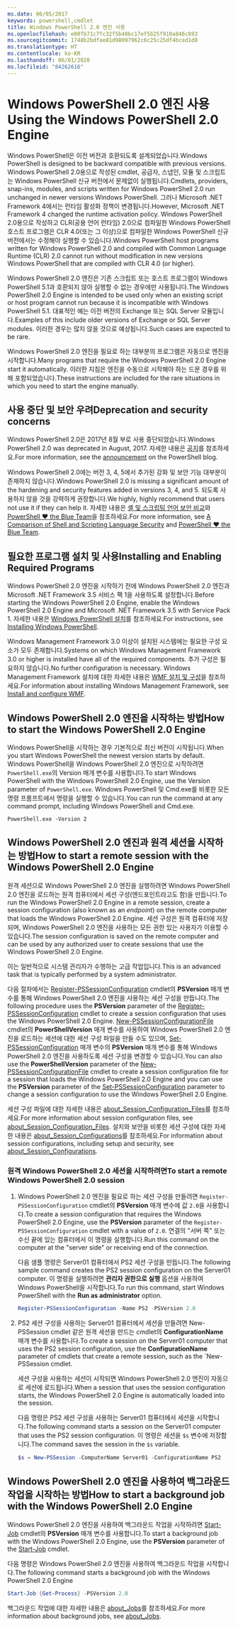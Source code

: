 ```yaml
---
ms.date: 06/05/2017
keywords: powershell,cmdlet
title: Windows PowerShell 2.0 엔진 사용
ms.openlocfilehash: e00fb71c7fc32f5b48bc17ef5b25f910a846c893
ms.sourcegitcommit: 1748b2bdfae81d98097962c6c25c25df4bced1d8
ms.translationtype: HT
ms.contentlocale: ko-KR
ms.lasthandoff: 06/01/2020
ms.locfileid: "84262616"
---
```

# <a name="using-the-windows-powershell-20-engine"></a><span data-ttu-id="ed987-103">Windows PowerShell 2.0 엔진 사용</span><span class="sxs-lookup"><span data-stu-id="ed987-103">Using the Windows PowerShell 2.0 Engine</span></span>

<span data-ttu-id="ed987-104">Windows PowerShell은 이전 버전과 호환되도록 설계되었습니다.</span><span class="sxs-lookup"><span data-stu-id="ed987-104">Windows PowerShell is designed to be backward compatible with previous versions.</span></span> <span data-ttu-id="ed987-105">Windows PowerShell 2.0용으로 작성된 cmdlet, 공급자, 스냅인, 모듈 및 스크립트는 Windows PowerShell 신규 버전에서 문제없이 실행됩니다.</span><span class="sxs-lookup"><span data-stu-id="ed987-105">Cmdlets, providers, snap-ins, modules, and scripts written for Windows PowerShell 2.0 run unchanged in newer versions Windows PowerShell.</span></span> <span data-ttu-id="ed987-106">그러나 Microsoft .NET Framework 4에서는 런타임 활성화 정책이 변경됩니다.</span><span class="sxs-lookup"><span data-stu-id="ed987-106">However, Microsoft .NET Framework 4 changed the runtime activation policy.</span></span>
<span data-ttu-id="ed987-107">Windows PowerShell 2.0용으로 작성하고 CLR(공용 언어 런타임) 2.0으로 컴파일한 Windows PowerShell 호스트 프로그램은 CLR 4.0(또는 그 이상)으로 컴파일한 Windows PowerShell 신규 버전에서는 수정해야 실행할 수 있습니다.</span><span class="sxs-lookup"><span data-stu-id="ed987-107">Windows PowerShell host programs written for Windows PowerShell 2.0 and compiled with Common Language Runtime (CLR) 2.0 cannot run without modification in new versions Windows PowerShell that are compiled with CLR 4.0 (or higher).</span></span>

<span data-ttu-id="ed987-108">Windows PowerShell 2.0 엔진은 기존 스크립트 또는 호스트 프로그램이 Windows PowerShell 5.1과 호환되지 않아 실행할 수 없는 경우에만 사용됩니다.</span><span class="sxs-lookup"><span data-stu-id="ed987-108">The Windows PowerShell 2.0 Engine is intended to be used only when an existing script or host program cannot run because it is incompatible with Windows PowerShell 5.1.</span></span> <span data-ttu-id="ed987-109">대표적인 예는 이전 버전의 Exchange 또는 SQL Server 모듈입니다.</span><span class="sxs-lookup"><span data-stu-id="ed987-109">Examples of this include older versions of Exchange or SQL Server modules.</span></span> <span data-ttu-id="ed987-110">이러한 경우는 많지 않을 것으로 예상됩니다.</span><span class="sxs-lookup"><span data-stu-id="ed987-110">Such cases are expected to be rare.</span></span>

<span data-ttu-id="ed987-111">Windows PowerShell 2.0 엔진을 필요로 하는 대부분의 프로그램은 자동으로 엔진을 시작합니다.</span><span class="sxs-lookup"><span data-stu-id="ed987-111">Many programs that require the Windows PowerShell 2.0 Engine start it automatically.</span></span> <span data-ttu-id="ed987-112">이러한 지침은 엔진을 수동으로 시작해야 하는 드문 경우를 위해 포함되었습니다.</span><span class="sxs-lookup"><span data-stu-id="ed987-112">These instructions are included for the rare situations in which you need to start the engine manually.</span></span>

## <a name="deprecation-and-security-concerns"></a><span data-ttu-id="ed987-113">사용 중단 및 보안 우려</span><span class="sxs-lookup"><span data-stu-id="ed987-113">Deprecation and security concerns</span></span>

<span data-ttu-id="ed987-114">Windows PowerShell 2.0은 2017년 8월 부로 사용 중단되었습니다.</span><span class="sxs-lookup"><span data-stu-id="ed987-114">Windows PowerShell 2.0 was deprecated in August, 2017.</span></span> <span data-ttu-id="ed987-115">자세한 내용은 [공지][]를 참조하세요.</span><span class="sxs-lookup"><span data-stu-id="ed987-115">For more information, see the [announcement][] on the PowerShell blog.</span></span>

<span data-ttu-id="ed987-116">Windows PowerShell 2.0에는 버전 3, 4, 5에서 추가된 강화 및 보안 기능 대부분이 존재하지 않습니다.</span><span class="sxs-lookup"><span data-stu-id="ed987-116">Windows PowerShell 2.0 is missing a significant amount of the hardening and security features added in versions 3, 4, and 5.</span></span> <span data-ttu-id="ed987-117">되도록 사용하지 않을 것을 강력하게 권장합니다.</span><span class="sxs-lookup"><span data-stu-id="ed987-117">We highly, highly recommend that users not use it if they can help it.</span></span> <span data-ttu-id="ed987-118">자세한 내용은 [셸 및 스크립팅 언어 보안 비교][]와 [PowerShell ♥ the Blue Team][blueteam]을 참조하세요.</span><span class="sxs-lookup"><span data-stu-id="ed987-118">For more information, see [A Comparison of Shell and Scripting Language Security][] and [PowerShell ♥ the Blue Team][blueteam].</span></span>

## <a name="installing-and-enabling-required-programs"></a><span data-ttu-id="ed987-119">필요한 프로그램 설치 및 사용</span><span class="sxs-lookup"><span data-stu-id="ed987-119">Installing and Enabling Required Programs</span></span>

<span data-ttu-id="ed987-120">Windows PowerShell 2.0 엔진을 시작하기 전에 Windows PowerShell 2.0 엔진과 Microsoft .NET Framework 3.5 서비스 팩 1을 사용하도록 설정합니다.</span><span class="sxs-lookup"><span data-stu-id="ed987-120">Before starting the Windows PowerShell 2.0 Engine, enable the Windows PowerShell 2.0 Engine and Microsoft .NET Framework 3.5 with Service Pack 1.</span></span> <span data-ttu-id="ed987-121">자세한 내용은 [Windows PowerShell 설치][]를 참조하세요.</span><span class="sxs-lookup"><span data-stu-id="ed987-121">For instructions, see [Installing Windows PowerShell][].</span></span>

<span data-ttu-id="ed987-122">Windows Management Framework 3.0 이상이 설치된 시스템에는 필요한 구성 요소가 모두 존재합니다.</span><span class="sxs-lookup"><span data-stu-id="ed987-122">Systems on which Windows Management Framework 3.0 or higher is installed have all of the required components.</span></span> <span data-ttu-id="ed987-123">추가 구성은 필요하지 않습니다.</span><span class="sxs-lookup"><span data-stu-id="ed987-123">No further configuration is necessary.</span></span> <span data-ttu-id="ed987-124">Windows Management Framework 설치에 대한 자세한 내용은 [WMF 설치 및 구성][]을 참조하세요.</span><span class="sxs-lookup"><span data-stu-id="ed987-124">For information about installing Windows Management Framework, see [Install and configure WMF][].</span></span>

## <a name="how-to-start-the-windows-powershell-20-engine"></a><span data-ttu-id="ed987-125">Windows PowerShell 2.0 엔진을 시작하는 방법</span><span class="sxs-lookup"><span data-stu-id="ed987-125">How to start the Windows PowerShell 2.0 Engine</span></span>

<span data-ttu-id="ed987-126">Windows PowerShell을 시작하는 경우 기본적으로 최신 버전이 시작됩니다.</span><span class="sxs-lookup"><span data-stu-id="ed987-126">When you start Windows PowerShell the newest version starts by default.</span></span> <span data-ttu-id="ed987-127">Windows PowerShell을 Windows PowerShell 2.0 엔진으로 시작하려면 `PowerShell.exe`의 Version 매개 변수를 사용합니다.</span><span class="sxs-lookup"><span data-stu-id="ed987-127">To start Windows PowerShell with the Windows PowerShell 2.0 Engine, use the Version parameter of `PowerShell.exe`.</span></span> <span data-ttu-id="ed987-128">Windows PowerShell 및 Cmd.exe를 비롯한 모든 명령 프롬프트에서 명령을 실행할 수 있습니다.</span><span class="sxs-lookup"><span data-stu-id="ed987-128">You can run the command at any command prompt, including Windows PowerShell and Cmd.exe.</span></span>

```
PowerShell.exe -Version 2
```

## <a name="how-to-start-a-remote-session-with-the-windows-powershell-20-engine"></a><span data-ttu-id="ed987-129">Windows PowerShell 2.0 엔진과 원격 세션을 시작하는 방법</span><span class="sxs-lookup"><span data-stu-id="ed987-129">How to start a remote session with the Windows PowerShell 2.0 Engine</span></span>

<span data-ttu-id="ed987-130">원격 세션으로 Windows PowerShell 2.0 엔진을 실행하려면 Windows PowerShell 2.0 엔진을 로드하는 원격 컴퓨터에서 세션 구성(엔드포인트라고도 함)을 만듭니다.</span><span class="sxs-lookup"><span data-stu-id="ed987-130">To run the Windows PowerShell 2.0 Engine in a remote session, create a session configuration (also known as an _endpoint_) on the remote computer that loads the Windows PowerShell 2.0 Engine.</span></span> <span data-ttu-id="ed987-131">세션 구성은 원격 컴퓨터에 저장되며, Windows PowerShell 2.0 엔진을 사용하는 모든 권한 있는 사용자가 이용할 수 있습니다.</span><span class="sxs-lookup"><span data-stu-id="ed987-131">The session configuration is saved on the remote computer and can be used by any authorized user to create sessions that use the Windows PowerShell 2.0 Engine.</span></span>

<span data-ttu-id="ed987-132">이는 일반적으로 시스템 관리자가 수행하는 고급 작업입니다.</span><span class="sxs-lookup"><span data-stu-id="ed987-132">This is an advanced task that is typically performed by a system administrator.</span></span>

<span data-ttu-id="ed987-133">다음 절차에서는 [Register-PSSessionConfiguration][] cmdlet의 **PSVersion** 매개 변수를 통해 Windows PowerShell 2.0 엔진을 사용하는 세션 구성을 만듭니다.</span><span class="sxs-lookup"><span data-stu-id="ed987-133">The following procedure uses the **PSVersion** parameter of the [Register-PSSessionConfiguration][] cmdlet to create a session configuration that uses the Windows PowerShell 2.0 Engine.</span></span> <span data-ttu-id="ed987-134">[New-PSSessionConfigurationFile][] cmdlet의 **PowerShellVersion** 매개 변수를 사용하여 Windows PowerShell 2.0 엔진을 로드하는 세션에 대한 세션 구성 파일을 만들 수도 있으며, [Set-PSSessionConfiguration][] 매개 변수의 **PSVersion** 매개 변수를 통해 Windows PowerShell 2.0 엔진을 사용하도록 세션 구성을 변경할 수 있습니다.</span><span class="sxs-lookup"><span data-stu-id="ed987-134">You can also use the **PowerShellVersion** parameter of the [New-PSSessionConfigurationFile][] cmdlet to create a session configuration file for a session that loads the Windows PowerShell 2.0 Engine and you can use the **PSVersion** parameter of the [Set-PSSessionConfiguration][] parameter to change a session configuration to use the Windows PowerShell 2.0 Engine.</span></span>

<span data-ttu-id="ed987-135">세션 구성 파일에 대한 자세한 내용은 [about_Session_Configuration_Files][]를 참조하세요.</span><span class="sxs-lookup"><span data-stu-id="ed987-135">For more information about session configuration files, see [about_Session_Configuration_Files][].</span></span>
<span data-ttu-id="ed987-136">설치와 보안을 비롯한 세션 구성에 대한 자세한 내용은 [about_Session_Configurations][]를 참조하세요.</span><span class="sxs-lookup"><span data-stu-id="ed987-136">For information about session configurations, including setup and security, see [about_Session_Configurations][].</span></span>

### <a name="to-start-a-remote-windows-powershell-20-session"></a><span data-ttu-id="ed987-137">원격 Windows PowerShell 2.0 세션을 시작하려면</span><span class="sxs-lookup"><span data-stu-id="ed987-137">To start a remote Windows PowerShell 2.0 session</span></span>

1. <span data-ttu-id="ed987-138">Windows PowerShell 2.0 엔진을 필요로 하는 세션 구성을 만들려면 `Register-PSSessionConfiguration` cmdlet의 **PSVersion** 매개 변수에 값 `2.0`을 사용합니다.</span><span class="sxs-lookup"><span data-stu-id="ed987-138">To create a session configuration that requires the Windows PowerShell 2.0 Engine, use the **PSVersion** parameter of the `Register-PSSessionConfiguration` cmdlet with a value of `2.0`.</span></span>
   <span data-ttu-id="ed987-139">연결의 "서버 쪽" 또는 수신 끝에 있는 컴퓨터에서 이 명령을 실행합니다.</span><span class="sxs-lookup"><span data-stu-id="ed987-139">Run this command on the computer at the "server side" or receiving end of the connection.</span></span>

   <span data-ttu-id="ed987-140">다음 샘플 명령은 Server01 컴퓨터에서 PS2 세션 구성을 만듭니다.</span><span class="sxs-lookup"><span data-stu-id="ed987-140">The following sample command creates the PS2 session configuration on the Server01 computer.</span></span> <span data-ttu-id="ed987-141">이 명령을 실행하려면 **관리자 권한으로 실행** 옵션을 사용하여 Windows PowerShell을 시작합니다.</span><span class="sxs-lookup"><span data-stu-id="ed987-141">To run this command, start Windows PowerShell with the **Run as administrator** option.</span></span>

   ```powershell
   Register-PSSessionConfiguration -Name PS2 -PSVersion 2.0
   ```

1. <span data-ttu-id="ed987-142">PS2 세션 구성을 사용하는 Server01 컴퓨터에서 세션을 만들려면 New-PSSession cmdlet 같은 원격 세션을 만드는 cmdlet의 **ConfigurationName** 매개 변수를 사용합니다.</span><span class="sxs-lookup"><span data-stu-id="ed987-142">To create a session on the Server01 computer that uses the PS2 session configuration, use the **ConfigurationName** parameter of cmdlets that create a remote session, such as the \`New-PSSession cmdlet.</span></span>

   <span data-ttu-id="ed987-143">세션 구성을 사용하는 세션이 시작되면 Windows PowerShell 2.0 엔진이 자동으로 세션에 로드됩니다.</span><span class="sxs-lookup"><span data-stu-id="ed987-143">When a session that uses the session configuration starts, the Windows PowerShell 2.0 Engine is automatically loaded into the session.</span></span>

   <span data-ttu-id="ed987-144">다음 명령은 PS2 세션 구성을 사용하는 Server01 컴퓨터에서 세션을 시작합니다.</span><span class="sxs-lookup"><span data-stu-id="ed987-144">The following command starts a session on the Server01 computer that uses the PS2 session configuration.</span></span> <span data-ttu-id="ed987-145">이 명령은 세션을 `$s` 변수에 저장합니다.</span><span class="sxs-lookup"><span data-stu-id="ed987-145">The command saves the session in the `$s` variable.</span></span>

   ```powershell
   $s = New-PSSession -ComputerName Server01 -ConfigurationName PS2
   ```

## <a name="how-to-start-a-background-job-with-the-windows-powershell-20-engine"></a><span data-ttu-id="ed987-146">Windows PowerShell 2.0 엔진을 사용하여 백그라운드 작업을 시작하는 방법</span><span class="sxs-lookup"><span data-stu-id="ed987-146">How to start a background job with the Windows PowerShell 2.0 Engine</span></span>

<span data-ttu-id="ed987-147">Windows PowerShell 2.0 엔진을 사용하여 백그라운드 작업을 시작하려면 [Start-Job][] cmdlet의 **PSVersion** 매개 변수를 사용합니다.</span><span class="sxs-lookup"><span data-stu-id="ed987-147">To start a background job with the Windows PowerShell 2.0 Engine, use the **PSVersion** parameter of the [Start-Job][] cmdlet.</span></span>

<span data-ttu-id="ed987-148">다음 명령은 Windows PowerShell 2.0 엔진을 사용하여 백그라운드 작업을 시작합니다.</span><span class="sxs-lookup"><span data-stu-id="ed987-148">The following command starts a background job with the Windows PowerShell 2.0 Engine</span></span>

```powershell
Start-Job {Get-Process} -PSVersion 2.0
```

<span data-ttu-id="ed987-149">백그라운드 작업에 대한 자세한 내용은 [about_Jobs][]를 참조하세요.</span><span class="sxs-lookup"><span data-stu-id="ed987-149">For more information about background jobs, see [about_Jobs][].</span></span>

<!-- link references -->
[공지]: https://devblogs.microsoft.com/powershell/windows-powershell-2-0-deprecation/
[announcement]: https://devblogs.microsoft.com/powershell/windows-powershell-2-0-deprecation/
[셸 및 스크립팅 언어 보안 비교]: https://devblogs.microsoft.com/powershell/a-comparison-of-shell-and-scripting-language-security/
[A Comparison of Shell and Scripting Language Security]: https://devblogs.microsoft.com/powershell/a-comparison-of-shell-and-scripting-language-security/
[blueteam]: https://devblogs.microsoft.com/powershell/powershell-the-blue-team/
[Windows PowerShell 설치]: install/Installing-Windows-PowerShell.md
[Installing Windows PowerShell]: install/Installing-Windows-PowerShell.md
[WMF 설치 및 구성]: wmf/setup/install-configure.md
[Install and configure WMF]: wmf/setup/install-configure.md
[Register-PSSessionConfiguration]: /powershell/module/Microsoft.PowerShell.Core/Register-PSSessionConfiguration
[New-PSSessionConfigurationFile]: /powershell/module/Microsoft.PowerShell.Core/New-PSSessionConfiguration
[Set-PSSessionConfiguration]: /powershell/module/Microsoft.PowerShell.Core/Set-PSSessionConfiguration
[about_Session_Configuration_Files]: /powershell/module/Microsoft.PowerShell.Core/about/about_Session_Configuration_Files
[about_Session_Configurations]: /powershell/module/Microsoft.PowerShell.Core/about/about_Session_Configurations
[Start-Job]: /powershell/module/microsoft.powershell.core/start-job
[about_Jobs]: /powershell/module/microsoft.powershell.core/about/about_jobs
